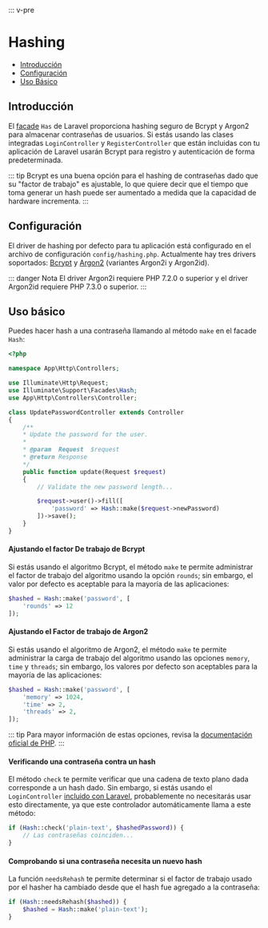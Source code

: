 ::: v-pre

# Hashing

- [Introducción](#introduction)
- [Configuración](#configuration)
- [Uso Básico](#basic-usage)

<a name="introduction"></a>
## Introducción

El [facade](/docs/{{version}}/facades) `Has` de Laravel proporciona hashing seguro de Bcrypt y Argon2 para almacenar contraseñas de usuarios. Si estás usando las clases integradas `LoginController` y `RegisterController` que están incluidas con tu aplicación de Laravel usarán Bcrypt para registro y autenticación de forma predeterminada.

::: tip
Bcrypt es una buena opción para el hashing de contraseñas dado que su "factor de trabajo" es ajustable, lo que quiere decir que el tiempo que toma generar un hash puede ser aumentado a medida que la capacidad de hardware incrementa.
:::

<a name="configuration"></a>
## Configuración

El driver de hashing por defecto para tu aplicación está configurado en el archivo de configuración `config/hashing.php`. Actualmente hay tres drivers soportados: [Bcrypt](https://en.wikipedia.org/wiki/Bcrypt) y [Argon2](https://en.wikipedia.org/wiki/Argon2) (variantes Argon2i y Argon2id).

::: danger Nota
El driver Argon2i requiere PHP 7.2.0 o superior y el driver Argon2id requiere PHP 7.3.0 o superior.
:::

<a name="basic-usage"></a>
## Uso básico

Puedes hacer hash a una contraseña llamando al método `make` en el facade `Hash`:

```php
<?php

namespace App\Http\Controllers;

use Illuminate\Http\Request;
use Illuminate\Support\Facades\Hash;
use App\Http\Controllers\Controller;

class UpdatePasswordController extends Controller
{
    /**
    * Update the password for the user.
    *
    * @param  Request  $request
    * @return Response
    */
    public function update(Request $request)
    {
        // Validate the new password length...

        $request->user()->fill([
            'password' => Hash::make($request->newPassword)
        ])->save();
    }
}
```

#### Ajustando el factor De trabajo de Bcrypt

Si estás usando el algoritmo Bcrypt, el método `make` te permite administrar el factor de trabajo del algoritmo usando la opción `rounds`; sin embargo, el valor por defecto es aceptable para la mayoría de las aplicaciones:

```php
$hashed = Hash::make('password', [
    'rounds' => 12
]);
```

#### Ajustando el Factor de trabajo de Argon2

Si estás usando el algoritmo de Argon2, el método `make` te permite administrar la carga de trabajo del algoritmo usando las opciones `memory`, `time` y `threads`; sin embargo, los valores por defecto son aceptables para la mayoría de las aplicaciones:

```php
$hashed = Hash::make('password', [
    'memory' => 1024,
    'time' => 2,
    'threads' => 2,
]);
```

::: tip
Para mayor información de estas opciones, revisa la [documentación oficial de PHP](https://secure.php.net/manual/en/function.password-hash.php).
:::

#### Verificando una contraseña contra un hash

El método `check` te permite verificar que una cadena de texto plano dada corresponde a un hash dado. Sin embargo, si estás usando el `LoginController` [incluido con Laravel](/docs/{{version}}/authentication), probablemente no necesitarás usar esto directamente, ya que este controlador automáticamente llama a este método:

```php
if (Hash::check('plain-text', $hashedPassword)) {
    // Las contraseñas coinciden...
}
```

#### Comprobando si una contraseña necesita un nuevo hash

La función `needsRehash` te permite determinar si el factor de trabajo usado por el hasher ha cambiado desde que el hash fue agregado a la contraseña:

```php
if (Hash::needsRehash($hashed)) {
    $hashed = Hash::make('plain-text');
}
```